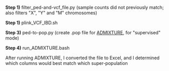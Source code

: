 **Step 1)** filter_ped-and-vcf_file.py (sample counts did not previously match; also filters "X", "Y" and "M" chromosomes)

**Step 1)** plink_VCF_IBD.sh

**Step 3)** ped-to-pop.py (create .pop file for [ADMIXTURE](http://software.genetics.ucla.edu/admixture/), for "supervised" mode)

**Step 4)** run_ADMIXTURE.bash

After running ADMIXTURE, I converted the file to Excel, and I determined which columns would best match which super-population
